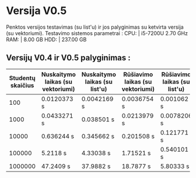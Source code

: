 # Versija V0.5
Penktos versijos testavimas (su list'u) ir jos palyginimas su ketvirta versija (su vektoriumi).
Testavimo sistemos parametrai :
CPU: | i5-7200U 2.70 GHz
RAM: | 8.00 GB
HDD: | 237.00 GB
## Versijų V0.4 ir V0.5 palyginimas :
| Studentų skaičius | Nuskaitymo laikas (su vektoriumi) | Nuskaitymo laikas (su list'u) | Rūšiavimo laikas (su vektoriumi) | Rūšiavimo laikas (su list'u) |
|-------------------|-----------------------------------|-------------------------------|----------------------------------|------------------------------|
|100                |0.0120373 s                        |0.0042169 s                    |0.0036754 s                       |0.001062 s                    |
|1000               |0.0433271 s                        |0.038501 s                     |0.0213979 s                       |0.0078206 s                   |
|10000              |0.636244 s                         |0.345662 s                     |0.201508 s                        |0.121771 s                    |
|100000             |5.2118 s                           |4.33038 s                      |1.71521 s                         |0.540101 s                    |
|1000000            |47.2409 s                          |37.9882 s                      |18.7877 s                         |5.80333 s                     |
